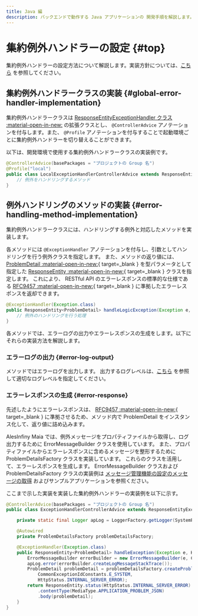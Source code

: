 ```yaml
---
title: Java 編
description: バックエンドで動作する Java アプリケーションの 開発手順を解説します。
---
```


# 集約例外ハンドラーの設定 {#top}

集約例外ハンドラーの設定方法について解説します。実装方針については、[こちら](../../../app-architecture/client-side-rendering/backend-application/presentation.md#exception-handling) を参照してください。

## 集約例外ハンドラークラスの実装 {#global-error-handler-implementation}

集約例外ハンドラークラスは [ResponseEntityExceptionHandler クラス :material-open-in-new:](https://spring.pleiades.io/spring-framework/docs/current/javadoc-api/org/springframework/web/servlet/mvc/method/annotation/ResponseEntityExceptionHandler.html) の拡張クラスとし、 `@ControllerAdvice` アノテーションを付与します。また、 `@Profile` アノテーションを付与することで起動環境ごとに集約例外ハンドラーを切り替えることができます。

以下は、開発環境で使用する集約例外ハンドラークラスの実装例です。

``` Java
@ControllerAdvice(basePackages = "プロジェクトの Group 名")
@Profile("local")
public class LocalExceptionHandlerControllerAdvice extends ResponseEntityExceptionHandler{
    // 例外をハンドリングするメソッド
}
```

## 例外ハンドリングのメソッドの実装 {#error-handling-method-implementation}

集約例外ハンドラークラスには、ハンドリングする例外と対応したメソッドを実装します。

<!-- textlint-disable ja-technical-writing/sentence-length -->
各メソッドには `@ExceptionHandler` アノテーションを付与し、引数としてハンドリングを行う例外クラスを指定します。
また、メソッドの返り値には、 [ProblemDetail :material-open-in-new:](https://spring.pleiades.io/spring-framework/docs/current/javadoc-api/org/springframework/http/ProblemDetail.html){ target=_blank } を型パラメータとして指定した [ResponseEntity :material-open-in-new:](https://spring.pleiades.io/spring-framework/docs/current/javadoc-api/org/springframework/http/ResponseEntity.html){ target=_blank } クラスを指定します。
これにより、 RESTful API のエラーレスポンスの標準的な仕様である [RFC9457 :material-open-in-new:](https://datatracker.ietf.org/doc/html/rfc9457){ target=_blank } に準拠したエラーレスポンスを返却できます。
<!-- textlint-enable ja-technical-writing/sentence-length -->

``` Java
@ExceptionHandler(Exception.class)
public ResponseEntity<ProblemDetail> handleLogicException(Exception e, HttpServletRequest req) {
    // 例外のハンドリングを行う処理
}
```

各メソッドでは、エラーログの出力やエラーレスポンスの生成をします。以下にそれらの実装方法を解説します。

### エラーログの出力 {#error-log-output}

メソッドではエラーログを出力します。
出力するログレベルは、[こちら](../../../app-architecture/overview/java-application-processing-system/logging-policy.md#log-level) を参照して適切なログレベルを指定してください。

### エラーレスポンスの生成 {#error-response}

先述したようにエラーレスポンスは、 [RFC9457 :material-open-in-new:](https://datatracker.ietf.org/doc/html/rfc9457){ target=_blank } に準拠させるため、メソッド内で ProblemDetail をインスタンス化して、返り値に詰め込みます。

AlesInfiny Maia では、例外メッセージをプロパティファイルから取得し、ログ出力するために ErrorMessageBuilder クラスを使用しています。
また、プロパティファイルからエラーレスポンスに含めるメッセージを整形するために ProblemDetailsFactory クラスを実装しています。
これらのクラスを活用して、エラーレスポンスを生成します。
ErrorMessageBuilder クラスおよび ProblemDetailsFactory クラスの実装例は [メッセージ管理機能の設定のメッセージの取得](./sub-project-settings/message-management.md#getting-messages) およびサンプルアプリケーションを参照ください。

ここまで示した実装を実装した集約例外ハンドラーの実装例を以下に示す。

``` Java
@ControllerAdvice(basePackages = "プロジェクトの Group 名")
public class ExceptionHandlerControllerAdvice extends ResponseEntityExceptionHandler {

    private static final Logger apLog = LoggerFactory.getLogger(SystemPropertyConstants.APPLICATION_LOG_LOGGER);

    @Autowired
    private ProblemDetailsFactory problemDetailsFactory;

    @ExceptionHandler(Exception.class)
    public ResponseEntity<ProblemDetail> handleException(Exception e, HttpServletRequest req) {
        ErrorMessageBuilder errorBuilder = new ErrorMessageBuilder(e, CommonExceptionIdConstants.E_SYSTEM, null, null);
        apLog.error(errorBuilder.createLogMessageStackTrace());
        ProblemDetail problemDetail = problemDetailsFactory.createProblemDetail(errorBuilder,
            CommonExceptionIdConstants.E_SYSTEM,
            HttpStatus.INTERNAL_SERVER_ERROR);
        return ResponseEntity.status(HttpStatus.INTERNAL_SERVER_ERROR)
            .contentType(MediaType.APPLICATION_PROBLEM_JSON)
            .body(problemDetail);
    }
}
```

